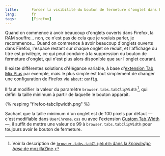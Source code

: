 ```yaml
---
title:      Forcer la visibilité du bouton de fermeture d'onglet dans Firefox
lang:       fr
tags:       [Firefox]
---
```


Quand on commence à avoir beaucoup d'onglets ouverts dans Firefox, la RAM souffre… non, ce n'est pas de cela que je voulais parler, je recommence… Quand on commence à avoir beaucoup d'onglets ouverts dans Firefox, l'espace restant sur chaque onglet se réduit, et l'affichage du titre est privilégié, ce qui peut conduire à la suppression du bouton de fermeture d'onglet, qui n'est plus alors disponible que sur l'onglet courant.

Il existe différentes solutions d'élégance variable, à base d'[extension Tab Mix Plus](https://addons.mozilla.org/fr/firefox/addon/tab-mix-plus/) par exemple, mais le plus simple est tout simplement de changer une configuration de Firefox via `about:config`.

Il faut modifier la valeur du paramètre `browser.tabs.tabClipWidth`[^1], qui défini la taille minimum à partir de laquelle le bouton apparaît.

{% respimg "firefox-tabclipwidth.png" %}

Sachant que la taille minimum d'un onglet est de 100 pixels par défaut — c'est modifiable dans `UserChrome.css` ou avec l'extension [Custom Tab Width](https://addons.mozilla.org/en-US/firefox/addon/custom-tab-width/) —, il suffit de mettre une valeur de 99 à `browser.tabs.tabClipWidth` pour toujours avoir le bouton de fermeture.

[^1]: Voir la description de [`browser.tabs.tabClipWidth` dans la *knowledge base* de mozillaZine](http://kb.mozillazine.org/Browser.tabs.tabClipWidth).
